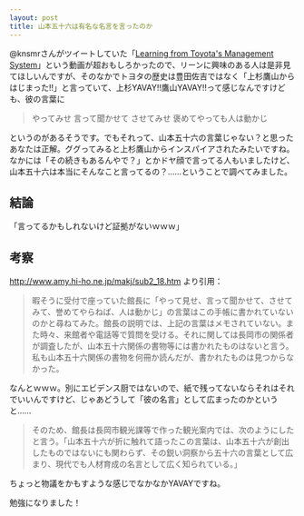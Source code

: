 ```yaml
---
layout: post
title: 山本五十六は有名な名言を言ったのか
---
```


@knsmrさんがツイートしていた「[Learning from Toyota's Management System](http://youtu.be/jJuryU-OEBc)」という動画が超おもしろかったので、リーンに興味のある人は是非見てほしいんですが、そのなかでトヨタの歴史は豊田佐吉ではなく「上杉鷹山からはじまった!!」と言っていて、上杉YAVAY!!鷹山YAVAY!!って感じなんですけども、彼の言葉に

> やってみせ 言って聞かせて させてみせ 褒めてやっても人は動かじ

というのがあるそうです。でもそれって、山本五十六の言葉じゃない？と思ったあなたは正解。ググってみると上杉鷹山からインスパイアされたみたいですね。なかには「その続きもあるんやで？」とかドヤ顔で言ってる人もいましたけど、山本五十六は本当にそんなこと言ってるの？……ということで調べてみました。

## 結論

「言ってるかもしれないけど証拠がないｗｗｗ」

## 考察

http://www.amy.hi-ho.ne.jp/makj/sub2_18.htm より引用：

> 暇そうに受付で座っていた館長に「やって見せ、言って聞かせて、させてみて、誉めてやらねば、人は動かじ」の言葉はこの手帳に書かれていないのかと尋ねてみた。館長の説明では、上記の言葉はメモされていない。また時々、来館者や電話等で質問を受ける。それに関しては長岡市の関係者が調査したが、山本五十六関係の書物等には書かれたものはないと言う。私も山本五十六関係の書物を何冊か読んだが、書かれたものは見つからなかった。

なんとｗｗｗ。別にエビデンス厨ではないので、紙で残ってないならそれはそれでいいんですけど、じゃあどうして「彼の名言」として広まったのかというと……

> そのため、館長は長岡市観光課等で作った観光案内では、次のようにしたと言う。「山本五十六が折に触れて語ったこの言葉は、山本五十六が創出したものではないにも関わらず、その鋭い洞察から五十六の言葉として広まり、現代でも人材育成の名言として広く知られている。」

ちょっと物議をかもすような感じでなかなかYAVAYですね。

勉強になりました！
